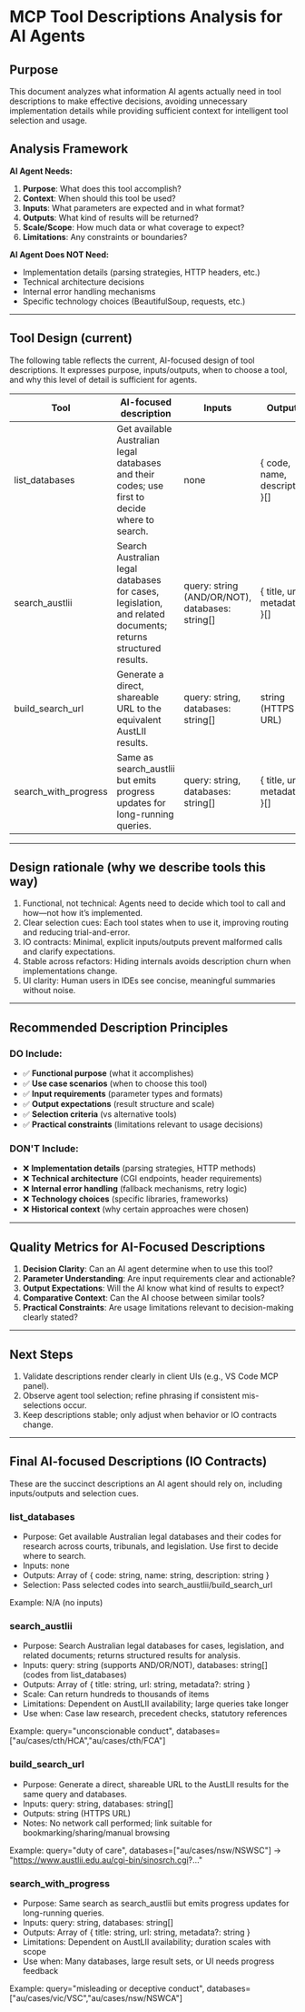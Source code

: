 # MCP Tool Descriptions Analysis for AI Agents

## Purpose
This document analyzes what information AI agents actually need in tool descriptions to make effective decisions, avoiding unnecessary implementation details while providing sufficient context for intelligent tool selection and usage.

## Analysis Framework

**AI Agent Needs:**
1. **Purpose**: What does this tool accomplish?
2. **Context**: When should this tool be used?
3. **Inputs**: What parameters are expected and in what format?
4. **Outputs**: What kind of results will be returned?
5. **Scale/Scope**: How much data or what coverage to expect?
6. **Limitations**: Any constraints or boundaries?

**AI Agent Does NOT Need:**
- Implementation details (parsing strategies, HTTP headers, etc.)
- Technical architecture decisions
- Internal error handling mechanisms
- Specific technology choices (BeautifulSoup, requests, etc.)

---

## Tool Design (current)

The following table reflects the current, AI-focused design of tool descriptions. It expresses purpose, inputs/outputs, when to choose a tool, and why this level of detail is sufficient for agents.

| Tool | AI-focused description | Inputs | Outputs | When to use | Why this is sufficient |
|------|------------------------|--------|---------|-------------|------------------------|
| list_databases | Get available Australian legal databases and their codes; use first to decide where to search. | none | { code, name, description }[] | Before searching, to select scope | Agents need options and codes; internals are irrelevant. |
| search_austlii | Search Australian legal databases for cases, legislation, and related documents; returns structured results. | query: string (AND/OR/NOT), databases: string[] | { title, url, metadata? }[] | Case law research, precedent checks, statutory references | Enables correct tool selection and parameterization without exposing implementation. |
| build_search_url | Generate a direct, shareable URL to the equivalent AustLII results. | query: string, databases: string[] | string (HTTPS URL) | Bookmark/share results or manual browsing | Clarifies alternative output (URL) and that it mirrors search inputs. |
| search_with_progress | Same as search_austlii but emits progress updates for long-running queries. | query: string, databases: string[] | { title, url, metadata? }[] | Large scope searches or when UI needs progress | Distinguishes selection vs base search; no implementation detail required. |

---

## Design rationale (why we describe tools this way)

1. Functional, not technical: Agents need to decide which tool to call and how—not how it’s implemented.
2. Clear selection cues: Each tool states when to use it, improving routing and reducing trial-and-error.
3. IO contracts: Minimal, explicit inputs/outputs prevent malformed calls and clarify expectations.
4. Stable across refactors: Hiding internals avoids description churn when implementations change.
5. UI clarity: Human users in IDEs see concise, meaningful summaries without noise.

---

## Recommended Description Principles

### DO Include:
- ✅ **Functional purpose** (what it accomplishes)
- ✅ **Use case scenarios** (when to choose this tool)
- ✅ **Input requirements** (parameter types and formats)
- ✅ **Output expectations** (result structure and scale)
- ✅ **Selection criteria** (vs alternative tools)
- ✅ **Practical constraints** (limitations relevant to usage decisions)

### DON'T Include:
- ❌ **Implementation details** (parsing strategies, HTTP methods)
- ❌ **Technical architecture** (CGI endpoints, header requirements)
- ❌ **Internal error handling** (fallback mechanisms, retry logic)
- ❌ **Technology choices** (specific libraries, frameworks)
- ❌ **Historical context** (why certain approaches were chosen)

---

## Quality Metrics for AI-Focused Descriptions

1. **Decision Clarity**: Can an AI agent determine when to use this tool?
2. **Parameter Understanding**: Are input requirements clear and actionable?
3. **Output Expectations**: Will the AI know what kind of results to expect?
4. **Comparative Context**: Can the AI choose between similar tools?
5. **Practical Constraints**: Are usage limitations relevant to decision-making clearly stated?

---

## Next Steps

1. Validate descriptions render clearly in client UIs (e.g., VS Code MCP panel).
2. Observe agent tool selection; refine phrasing if consistent mis-selections occur.
3. Keep descriptions stable; only adjust when behavior or IO contracts change.

---

## Final AI-focused Descriptions (IO Contracts)

These are the succinct descriptions an AI agent should rely on, including inputs/outputs and selection cues.

### list_databases
- Purpose: Get available Australian legal databases and their codes for research across courts, tribunals, and legislation. Use first to decide where to search.
- Inputs: none
- Outputs: Array of { code: string, name: string, description: string }
- Selection: Pass selected codes into search_austlii/build_search_url

Example: N/A (no inputs)

### search_austlii
- Purpose: Search Australian legal databases for cases, legislation, and related documents; returns structured results for analysis.
- Inputs: query: string (supports AND/OR/NOT), databases: string[] (codes from list_databases)
- Outputs: Array of { title: string, url: string, metadata?: string }
- Scale: Can return hundreds to thousands of items
- Limitations: Dependent on AustLII availability; large queries take longer
- Use when: Case law research, precedent checks, statutory references

Example: query="unconscionable conduct", databases=["au/cases/cth/HCA","au/cases/cth/FCA"]

### build_search_url
- Purpose: Generate a direct, shareable URL to the AustLII results for the same query and databases.
- Inputs: query: string, databases: string[]
- Outputs: string (HTTPS URL)
- Notes: No network call performed; link suitable for bookmarking/sharing/manual browsing

Example: query="duty of care", databases=["au/cases/nsw/NSWSC"] → "https://www.austlii.edu.au/cgi-bin/sinosrch.cgi?..."

### search_with_progress
- Purpose: Same search as search_austlii but emits progress updates for long-running queries.
- Inputs: query: string, databases: string[]
- Outputs: Array of { title: string, url: string, metadata?: string }
- Limitations: Dependent on AustLII availability; duration scales with scope
- Use when: Many databases, large result sets, or UI needs progress feedback

Example: query="misleading or deceptive conduct", databases=["au/cases/vic/VSC","au/cases/nsw/NSWCA"]
